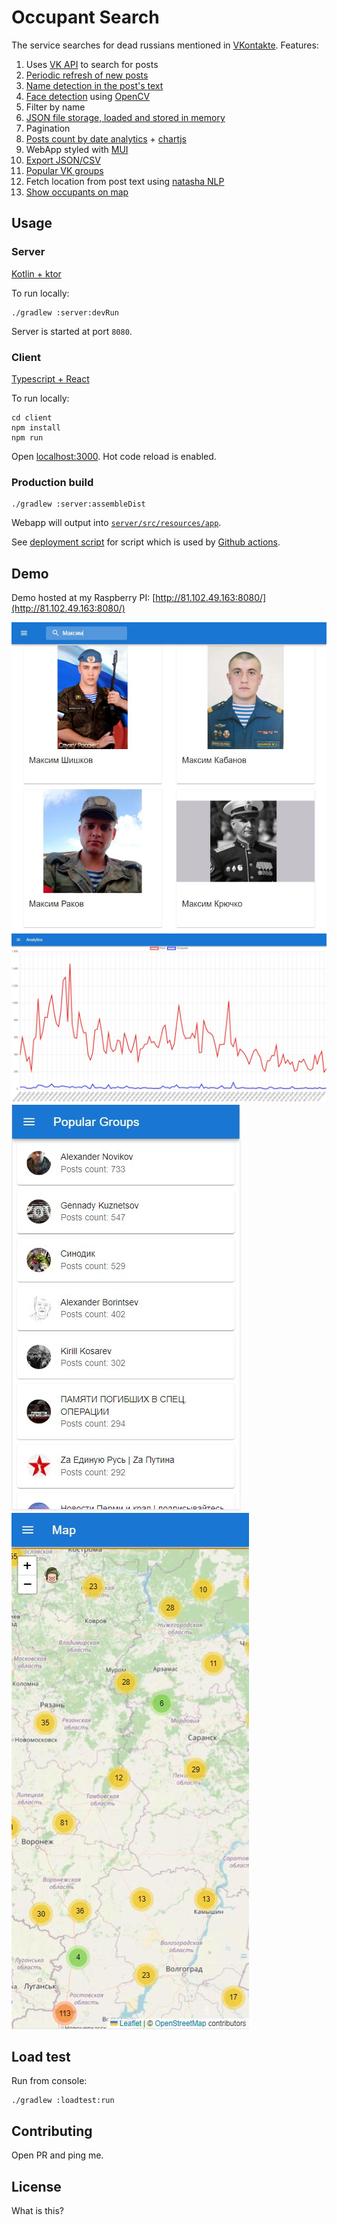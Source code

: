 # Occupant Search

The service searches for dead russians mentioned in [VKontakte](https:://vk.com). Features:
1. Uses [VK API](https://github.com/VKCOM/vk-java-sdk) to search for posts
2. [Periodic refresh of new posts](server/src/main/kotlin/com/occupantsearch/refresh/UpdateController.kt)
3. [Name detection in the post's text](server/src/main/kotlin/com/occupantsearch/person/PersonTextSearcher.kt)
4. [Face detection](server/src/main/kotlin/com/occupantsearch/image) using [OpenCV](https://opencv.org/)
5. Filter by name
6. [JSON file storage, loaded and stored in memory](server/src/main/kotlin/com/occupantsearch/db)
7. Pagination
8. [Posts count by date analytics](server/src/main/kotlin/com/occupantsearch/analytics/AnalyticsController.kt) + [chartjs](https://www.chartjs.org/)
9. WebApp styled with [MUI](https://mui.com/)
10. [Export JSON/CSV](server/src/main/kotlin/com/occupantsearch/export/ExportController.kt)
11. [Popular VK groups](server/src/main/kotlin/com/occupantsearch/group/GroupDownloader.kt)
12. Fetch location from post text using [natasha NLP](https://github.com/natasha/natasha)
13. [Show occupants on map](server/src/main/kotlin/com/occupantsearch/geo)

## Usage

### Server
[Kotlin + ktor](server)

To run locally:
```
./gradlew :server:devRun
```
Server is started at port `8080`.

### Client
[Typescript + React](client)

To run locally:
```
cd client
npm install
npm run
```
Open [localhost:3000](http://localhost:3000). Hot code reload is enabled.

### Production build
```
./gradlew :server:assembleDist
```
Webapp will output into [`server/src/resources/app`](client/.env).

See [deployment script](deployment/deploy.sh) for script which is used by [Github actions](https://github.com/artemstorozhuk/OccupantSearch/actions).

## Demo
Demo hosted at my Raspberry PI: [http://81.102.49.163:8080/](http://81.102.49.163:8080/)

![Demo](demo/image1.jpg)
![Demo](demo/image2.jpg)
![Demo](demo/image3.jpg)
![Demo](demo/image4.jpg)

## Load test

Run from console:
```
./gradlew :loadtest:run
```

## Contributing

Open PR and ping me.

## License
What is this?